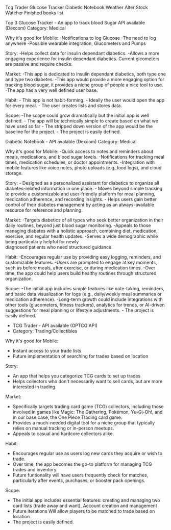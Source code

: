 Tcg Trader
Glucose Tracker
Diabetic Notebook
Weather Alter
Stock Watcher
Finished books list

Top 3
Glucose Tracker - An app to track blood Sugar API available (Dexcom)
Category: Medical

Why it's good for Mobile:
    -Notifications to log Glucose
    -The need to log anywhere
    -Possible wearable integration, Glucometers and Pumps

Story:
    -Helps collect data for insulin dependant diabetics.
    -Allows a more engaging experience for insulin dependant diabetics. 
        Current glcometers are passive and require checks.
    
Market: 
    -This app is dedicated to insulin dependant diabetics, both type one and type two diabetes. 
    -This app would provide a more engaging option for tracking blood sugar, it provides a niche group of people a nice tool to use. 
    -The app has a very well defined user base. 
    
Habit: 
    - This app is not habit-forming. 
    - Ideally the user would open the app for every meal. 
    - The user creates lists and stores data. 
    
Scope: 
    -The scope could grow dramatically but the initial app is well defined. 
    - The app will be technically simple to create based on what we have used so
     far
    - The stripped down version of the app would be the baseline for the project. 
    - The project is easily defined. 
    

Diabetic Notebook - API avalable (Dexcom)
Category: Medical

Why it's good for Mobile:
    -Quick access to notes and reminders about meals, medications, and blood 
     sugar levels.
    -Notifications for tracking meal times, medication schedules, or doctor 
     appointments.
    -Integration with mobile features like voice notes, photo uploads (e.g.,food
     logs), and cloud storage.

Story:
    - Designed as a personalized assistant for diabetics to organize all   
      diabetes-related information in one place.
    - Moves beyond simple tracking to provide a customizable and user-friendly 
      platform for meal planning, medication adherence, and recording insights.
    - Helps users gain better control of their diabetes management by acting as 
      an always-available resource for reference and planning.

Market:
    -Targets diabetics of all types who seek better organization in their daily 
    routines, beyond just blood sugar monitoring.
    -Appeals to those managing diabetes with a holistic approach, combining 
    diet, medication, exercise, and regular health updates.
    -Serves a wide demographic while being particularly helpful for newly     
    diagnosed patients who need structured guidance.

Habit:
    -Encourages regular use by providing easy logging, reminders, and 
    customizable features.
    -Users are prompted to engage at key moments, such as before meals, after 
    exercise, or during medication times.
    -Over time, the app could help users build healthy routines through 
    structured organization.

Scope:
    -The initial app includes simple features like note-taking, reminders, and 
    basic data visualization for logs (e.g., daily/weekly meal summaries or 
    medication adherence).
    -Long-term growth could include integrations with other tools (glucometers, 
    fitness trackers), analytics for trends, or AI-driven suggestions for meal 
    planning or lifestyle adjustments.
    - The project is easily defined. 

- TCG Trader - API available (OPTCG API)
- Category: Trading/Collectibles

Why it's good for Mobile:
- Instant access to your trade lists 
- Future implementation of searching for trades based on location

Story:
- An app that helps you categorize TCG cards to set up trades
- Helps collectors who don't necessarily want to sell cards, but are more 
    interested in trading.

Market:
- Specifically targets trading card game (TCG) collectors, including those 
    involved in games like Magic: The Gathering, Pokémon, Yu-Gi-Oh!, and in our 
    base case, the One Piece Trading card game.
- Provides a much-needed digital tool for a niche group that typically relies 
    on manual tracking or in-person meetups.
- Appeals to casual and hardcore collectors alike.

Habit:
- Encourages regular use as users log new cards they acquire or wish to 
    trade.
- Over time, the app becomes the go-to platform for managing TCG trades and 
    inventory.
- Future funtionality will have users frequently check for matches, particularly after events, 
    purchases, or booster pack openings.

Scope:
- The initial app includes essential features: creating and managing two card 
    lists (trade away and want), Account creation and management
- Future iterations Will allow players to be matched to trade based on location
- The project is easily defined. 

    
